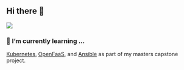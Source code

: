 ## Hi there 👋
<!-- LinkedIn Contact -->
<a href="https://www.linkedin.com/in/rgschmitz/" target="_blank">
  <img src="https://img.shields.io/badge/-BOB%20SCHMITZ%20III-blue?style=for-the-badge&logo=Linkedin&logoColor=white"/>
</a>

### 🌱 I’m currently learning ...
[Kubernetes](https://kubernetes.io/docs/home/), [OpenFaaS](https://docs.openfaas.com/), and [Ansible](https://docs.ansible.com/ansible/latest/index.html) as part of my masters capstone project.

<!--
**rgschmitz1/rgschmitz1** is a ✨ _special_ ✨ repository because its `README.md` (this file) appears on your GitHub profile.

Here are some ideas to get you started:

- 🔭 I’m currently working on ...
- 👯 I’m looking to collaborate on ...
- 🤔 I’m looking for help with ...
- 💬 Ask me about ...
- ⚡ Fun fact: ...
-->
